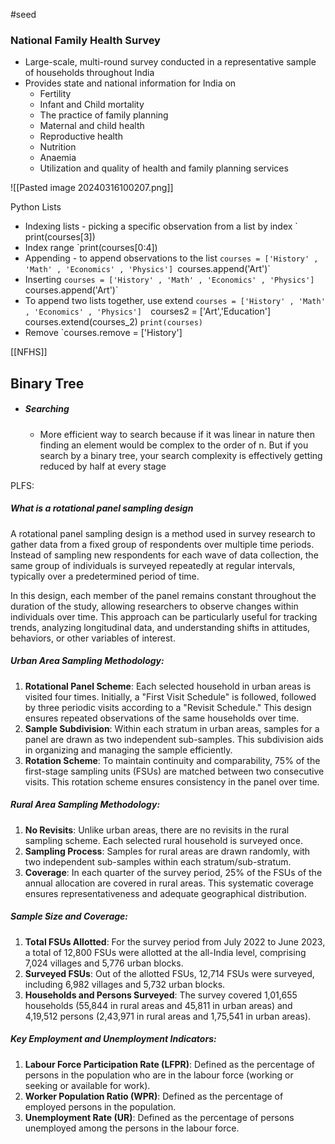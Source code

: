 #seed 

### National Family Health Survey
- Large-scale, multi-round survey conducted in a representative sample of households throughout India
- Provides state and national information for India on 
	- Fertility
	- Infant and Child mortality
	- The practice of family planning
	- Maternal and child health
	- Reproductive health
	- Nutrition
	- Anaemia
	- Utilization and quality of health and family planning services

![[Pasted image 20240316100207.png]]

	
Python Lists	
- Indexing lists - picking a specific observation from a list by index
	` print(courses[3])
- Index range
	`print(courses[0:4])
- Appending - to append observations to the list
	`courses = ['History' , 'Math' , 'Economics' , 'Physics']
	`courses.append('Art')`
- Inserting
	`courses = ['History' , 'Math' , 'Economics' , 'Physics'] 
	`courses.append('Art')`
- To append two lists together, use extend
	`courses = ['History' , 'Math' , 'Economics' , 'Physics'] 
	`courses2 = ['Art','Education']`
	`courses.extend(courses_2)
	`print(courses)`
- Remove
	`courses.remove = ['History']
	

[[NFHS]]

## Binary Tree
- ##### Searching
	- More efficient way to search because if it was linear in nature then finding an element would be complex to the order of n. But if you search by a binary tree, your search complexity is effectively getting reduced by half at every stage


PLFS:
##### What is a rotational panel sampling design
A rotational panel sampling design is a method used in survey research to gather data from a fixed group of respondents over multiple time periods. Instead of sampling new respondents for each wave of data collection, the same group of individuals is surveyed repeatedly at regular intervals, typically over a predetermined period of time.

In this design, each member of the panel remains constant throughout the duration of the study, allowing researchers to observe changes within individuals over time. This approach can be particularly useful for tracking trends, analyzing longitudinal data, and understanding shifts in attitudes, behaviors, or other variables of interest.

##### Urban Area Sampling Methodology:
1. **Rotational Panel Scheme**: Each selected household in urban areas is visited four times. Initially, a "First Visit Schedule" is followed, followed by three periodic visits according to a "Revisit Schedule." This design ensures repeated observations of the same households over time.
2. **Sample Subdivision**: Within each stratum in urban areas, samples for a panel are drawn as two independent sub-samples. This subdivision aids in organizing and managing the sample efficiently.
3. **Rotation Scheme**: To maintain continuity and comparability, 75% of the first-stage sampling units (FSUs) are matched between two consecutive visits. This rotation scheme ensures consistency in the panel over time.
##### Rural Area Sampling Methodology:
1. **No Revisits**: Unlike urban areas, there are no revisits in the rural sampling scheme. Each selected rural household is surveyed once.
2. **Sampling Process**: Samples for rural areas are drawn randomly, with two independent sub-samples within each stratum/sub-stratum.
3. **Coverage**: In each quarter of the survey period, 25% of the FSUs of the annual allocation are covered in rural areas. This systematic coverage ensures representativeness and adequate geographical distribution.
##### Sample Size and Coverage:
1. **Total FSUs Allotted**: For the survey period from July 2022 to June 2023, a total of 12,800 FSUs were allotted at the all-India level, comprising 7,024 villages and 5,776 urban blocks.
2. **Surveyed FSUs**: Out of the allotted FSUs, 12,714 FSUs were surveyed, including 6,982 villages and 5,732 urban blocks.
3. **Households and Persons Surveyed**: The survey covered 1,01,655 households (55,844 in rural areas and 45,811 in urban areas) and 4,19,512 persons (2,43,971 in rural areas and 1,75,541 in urban areas).
##### Key Employment and Unemployment Indicators:
1. **Labour Force Participation Rate (LFPR)**: Defined as the percentage of persons in the population who are in the labour force (working or seeking or available for work).
2. **Worker Population Ratio (WPR)**: Defined as the percentage of employed persons in the population.
3. **Unemployment Rate (UR)**: Defined as the percentage of persons unemployed among the persons in the labour force.  
